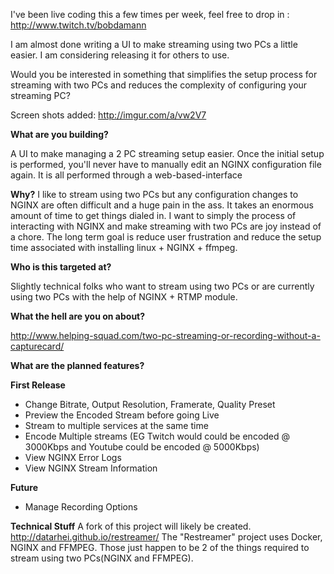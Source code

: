 ﻿
I've been live coding this a few times per week, feel free to drop in  : http://www.twitch.tv/bobdamann


I am almost done writing a UI to make streaming using two PCs a little easier. I am considering releasing it for others to use.

Would you be interested in something that simplifies the setup process for streaming with two PCs and reduces the complexity of configuring your streaming PC?

Screen shots added: http://imgur.com/a/vw2V7 


**What are you building?**

A UI to make managing a 2 PC streaming setup easier. Once the initial setup is performed, you'll never have to manually edit an NGINX configuration file again. It is all performed through a web-based-interface

**Why?**
I like to stream using two PCs but any configuration changes to NGINX are often difficult and a huge pain in the ass. It takes an enormous amount of time to get things dialed in. I want to simply the process of interacting with NGINX and make streaming with two PCs are joy instead of a chore. The long term goal is reduce user frustration and reduce the setup time associated with installing linux + NGINX + ffmpeg.

**Who is this targeted at?**

Slightly technical folks who want to stream using two PCs or are currently using two PCs with the help of NGINX + RTMP module.

**What the hell are you on about?**

http://www.helping-squad.com/two-pc-streaming-or-recording-without-a-capturecard/

**What are the planned features?**

**First Release**
+	Change Bitrate, Output Resolution, Framerate, Quality Preset
+	Preview the Encoded Stream before going Live
+	Stream to multiple services at the same time
+	Encode Multiple streams (EG Twitch would could be encoded @ 3000Kbps and Youtube could be encoded @ 5000Kbps)
+	View NGINX Error Logs
+	View NGINX Stream Information

**Future**
+	Manage Recording Options

**Technical Stuff**
A fork of this project will likely be created. http://datarhei.github.io/restreamer/
The "Restreamer" project uses Docker, NGINX and FFMPEG. Those just happen to be 2 of the things required to stream using two PCs(NGINX and FFMPEG).